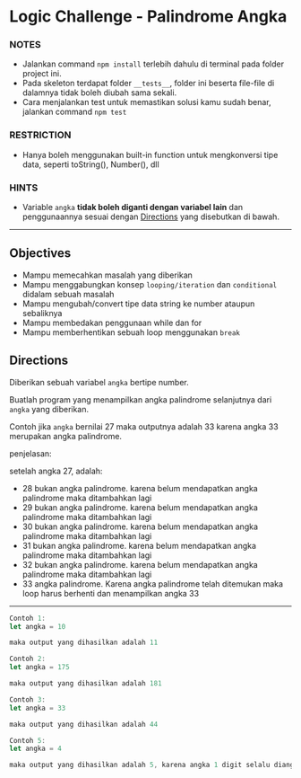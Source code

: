 # Logic Challenge - Palindrome Angka

### NOTES

-   Jalankan command `npm install` terlebih dahulu di terminal pada folder project ini.
-   Pada skeleton terdapat folder `__tests__`, folder ini beserta file-file di dalamnya tidak boleh diubah sama sekali.
-   Cara menjalankan test untuk memastikan solusi kamu sudah benar, jalankan command `npm test`

### RESTRICTION

-   Hanya boleh menggunakan built-in function untuk mengkonversi tipe data, seperti toString(), Number(), dll

### HINTS

-   Variable `angka` **tidak boleh diganti dengan variabel lain** dan penggunaannya sesuai dengan [Directions](#directions) yang disebutkan di bawah.

---

## Objectives

-   Mampu memecahkan masalah yang diberikan
-   Mampu menggabungkan konsep `looping/iteration` dan `conditional` didalam sebuah masalah
-   Mampu mengubah/convert tipe data string ke number ataupun sebaliknya
-   Mampu membedakan penggunaan while dan for
-   Mampu memberhentikan sebuah loop menggunakan `break`

## Directions

Diberikan sebuah variabel `angka` bertipe number.

Buatlah program yang menampilkan angka palindrome selanjutnya dari `angka` yang diberikan.

Contoh jika `angka` bernilai 27 maka outputnya adalah 33 karena angka 33 merupakan angka palindrome.

penjelasan:

setelah angka 27, adalah:

-   28 bukan angka palindrome. karena belum mendapatkan angka palindrome maka ditambahkan lagi
-   29 bukan angka palindrome. karena belum mendapatkan angka palindrome maka ditambahkan lagi
-   30 bukan angka palindrome. karena belum mendapatkan angka palindrome maka ditambahkan lagi
-   31 bukan angka palindrome. karena belum mendapatkan angka palindrome maka ditambahkan lagi
-   32 bukan angka palindrome. karena belum mendapatkan angka palindrome maka ditambahkan lagi
-   33 angka palindrome. Karena angka palindrome telah ditemukan maka loop harus berhenti dan menampilkan angka 33

---

```js
Contoh 1:
let angka = 10

maka output yang dihasilkan adalah 11

Contoh 2:
let angka = 175

maka output yang dihasilkan adalah 181

Contoh 3:
let angka = 33

maka output yang dihasilkan adalah 44

Contoh 5:
let angka = 4

maka output yang dihasilkan adalah 5, karena angka 1 digit selalu dianggap palindrome
```
